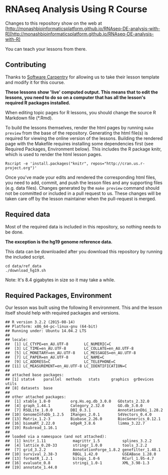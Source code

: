 RNAseq Analysis Using R Course
=====================

Changes to this repository show on the web at [http://monashbioinformaticsplatform.github.io/RNAseq-DE-analysis-with-R](http://monashbioinformaticsplatform.github.io/RNAseq-DE-analysis-with-R)

You can teach your lessons from there.


## Contributing

Thanks to [Software Carpentry](http://software-carpentry.org/) for allowing us to take their lesson template and modify it for this course.

**These lessons show 'live' computed output. This means that to edit the lessons, you need to do so on a computer that has all the lesson's required R packages installed.**

When editing topic pages for R lessons, you should change the source R Markdown
file (*.Rmd).

To build the lessons themselves, render the html pages by running `make preview` from the base of the repository. Generating the html file(s) is required for viewing the online version of the lessons. Building the rendered page with the Makefile requires installing some dependencies first (see Required Packages, Environment below). This includes the R package knitr, which is used to render the html lesson pages. 

`Rscript -e 'install.packages("knitr", repos="http://cran.us.r-project.org")'`

Once you've made your edits and rendered the corresponding html files,
you need to add, commit, and push the lesson files 
and any supporting files (e.g. data files). Changes generated by the `make preview` command should not be committed or included in a pull request to us. These changes will be taken care off by the lesson maintainer when the pull-request is merged.


## Required data

Most of the required data is included in this repository, so nothing needs to be done.

**The exception is the hg19 genome reference data.**

This data can be downloaded after you download this repository by running the included script.

```
cd data/ref_data
./download_hg19.sh
```

Note: It's 8.4 gigabytes in size so it may take a while.


## Required Packages, Environment

Our lesson was built using the following R environment. This and the lesson itself should help with required packages and versions.

```
## R version 3.2.2 (2015-08-14)
## Platform: x86_64-pc-linux-gnu (64-bit)
## Running under: Ubuntu 14.04.2 LTS
## 
## locale:
##  [1] LC_CTYPE=en_AU.UTF-8       LC_NUMERIC=C              
##  [3] LC_TIME=en_AU.UTF-8        LC_COLLATE=en_AU.UTF-8    
##  [5] LC_MONETARY=en_AU.UTF-8    LC_MESSAGES=en_AU.UTF-8   
##  [7] LC_PAPER=en_AU.UTF-8       LC_NAME=C                 
##  [9] LC_ADDRESS=C               LC_TELEPHONE=C            
## [11] LC_MEASUREMENT=en_AU.UTF-8 LC_IDENTIFICATION=C       
## 
## attached base packages:
## [1] stats4    parallel  methods   stats     graphics  grDevices utils    
## [8] datasets  base     
## 
## other attached packages:
##  [1] xtable_1.8-0         org.Hs.eg.db_3.0.0   GOstats_2.32.0      
##  [4] graph_1.44.1         Category_2.32.0      GO.db_3.0.0         
##  [7] RSQLite_1.0.0        DBI_0.3.1            AnnotationDbi_1.28.2
## [10] GenomeInfoDb_1.2.5   IRanges_2.0.1        S4Vectors_0.4.0     
## [13] Matrix_1.2-3         Biobase_2.26.0       BiocGenerics_0.12.1 
## [16] biomaRt_2.22.0       edgeR_3.8.6          limma_3.22.7        
## [19] Rsubread_1.16.1     
## 
## loaded via a namespace (and not attached):
##  [1] knitr_1.11            magrittr_1.5          splines_3.2.2        
##  [4] lattice_0.20-33       stringr_1.0.0         tools_3.2.2          
##  [7] grid_3.2.2            AnnotationForge_1.8.2 genefilter_1.48.1    
## [10] survival_2.38-3       RBGL_1.42.0           GSEABase_1.28.0      
## [13] formatR_1.2.1         bitops_1.0-6          RCurl_1.95-4.7       
## [16] evaluate_0.8          stringi_1.0-1         XML_3.98-1.3         
## [19] annotate_1.44.0
```
